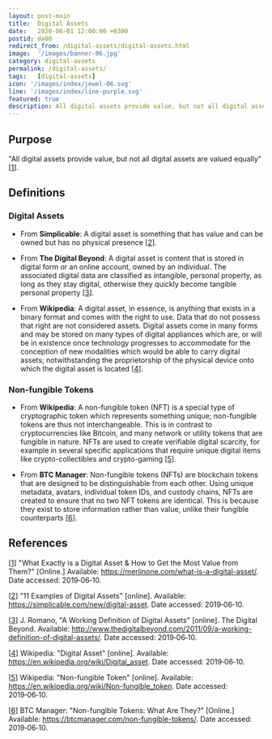 ```yaml
---
layout: post-main
title:  Digital Assets
date:   2020-06-01 12:00:00 +0300
postid: da00
redirect_from: /digital-assets/digital-assets.html
image:  '/images/banner-06.jpg'
category: digital-assets
permalink: /digital-assets/
tags:   [digital-assets]
icon: '/images/index/jewel-06.svg'
line: '/images/index/line-purple.svg'
featured: true
description: All digital assets provide value, but not all digital assets are valued equally
---
```


## Purpose

"All digital assets provide value, but not all digital assets are valued equally" [[1]].

## Definitions

### Digital Assets

- From **Simplicable**: A digital asset is something that has value and can be owned but has no physical presence [[2]].

- From **The Digital Beyond**: A digital asset is content that is stored in digital form or an online account, owned by an individual. The associated
  digital data are classified as intangible, personal property, as long as they stay digital, otherwise they quickly
  become tangible personal property [[3]].

- From **Wikipedia**: A digital asset, in essence, is anything that exists in a binary format and comes with the right to use. Data that do
  not possess that right are not considered assets. Digital assets come in many forms and may be stored on many types of
  digital appliances which are, or will be in existence once technology progresses to accommodate for the conception of
  new modalities which would be able to carry digital assets; notwithstanding the proprietorship of the physical device
  onto which the digital asset is located [[4]].

### Non-fungible Tokens

- From **Wikipedia**: A non-fungible token (NFT) is a special type of cryptographic token which represents something unique; non-fungible
  tokens are thus not interchangeable. This is in contrast to cryptocurrencies like Bitcoin, and many network or utility
  tokens that are fungible in nature. NFTs are used to create verifiable digital scarcity, for example in several
  specific applications that require unique digital items like crypto-collectibles and crypto-gaming [[5]].

- From **BTC Manager**: Non-fungible tokens (NFTs) are blockchain tokens that are designed to be distinguishable from each other. Using unique
  metadata, avatars, individual token IDs, and custody chains, NFTs are created to ensure that no two NFT tokens are
  identical. This is because they exist to store information rather than value, unlike their fungible counterparts [[6]].

## References

[[1]] "What Exactly is a Digital Asset & How to Get the Most Value from Them?" [Online.]
Available: <https://merlinone.com/what-is-a-digital-asset/>. Date accessed: 2019&#8209;06&#8209;10.

[1]: https://merlinone.com/what-is-a-digital-asset/
"What Exactly is a Digital
Asset & How to Get the
Most Value from Them?"

[[2]] "11 Examples of Digital Assets" [online].
Available: <https://simplicable.com/new/digital-asset>.
Date accessed: 2019&#8209;06&#8209;10.

[2]: https://simplicable.com/new/digital-asset
"11 Examples of
Digital Assets"

[[3]] J. Romano, "A Working Definition of Digital Assets" [online]. The Digital Beyond. Available: <http://www.thedigitalbeyond.com/2011/09/a-working-definition-of-digital-assets/>. Date accessed: 2019&#8209;06&#8209;10.

[3]: http://www.thedigitalbeyond.com/2011/09/a-working-definition-of-digital-assets/
"A Working Definition of Digital Assets"

[[4]] Wikipedia: "Digital Asset" [online].
Available: <https://en.wikipedia.org/wiki/Digital_asset>.
Date accessed: 2019&#8209;06&#8209;10.

[4]: https://en.wikipedia.org/wiki/Digital_asset
"Digital Asset"

[[5]] Wikipedia: "Non-fungible Token" [online].
Available: <https://en.wikipedia.org/wiki/Non-fungible_token>.
Date accessed: 2019&#8209;06&#8209;10.

[5]: https://en.wikipedia.org/wiki/Non-fungible_token
"Non-fungible Token"

[[6]] BTC Manager: "Non-fungible Tokens: What Are They?" [Online.]
Available: <https://btcmanager.com/non-fungible-tokens/>.
Date accessed: 2019&#8209;06&#8209;10.

[6]: https://btcmanager.com/non-fungible-tokens/
"Non-fungible Tokens:
What Are They?"
